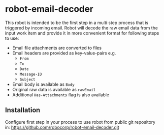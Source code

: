 # robot-email-decoder

This robot is intended to be the first step in a multi step process that is triggered by incoming email. Robot will decode the raw email data from the input work item and provide it in more convenient format for following steps to use:

 - Email file attachments are converted to files
 - Email headers are provided as key-value-pairs e.g.
   - `From`
   - `To`
   - `Date`
   - `Message-ID`
   - `Subject`
 - Email body is available as `Body`
 - Original raw data is available as `rawEmail`
 - Additional `Has-Attachments` flag is also available 

## Installation

Configure first step in your process to use robot from public git repository in: https://github.com/robocorp/robot-email-decoder.git
